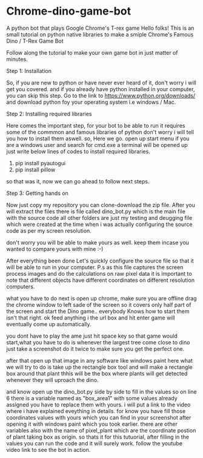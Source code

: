 # Chrome-dino-game-bot
A python bot that plays Google Chrome's T-rex game
Hello folks!
This is an small tutorial on python native libraries to make a smiple Chrome's Famous Dino / T-Rex Game Bot

Follow along the tutorial to make your own game bot in just matter of minutes.

Step 1: Installation

So, if you are new to python or have never ever heard of it, don't worry i will get you covered.
and if you already have python installed in your computer, you can skip this step.
Go to the link to  https://www.python.org/downloads/ and download python foy your operating system i.e windows / Mac.

Step 2: Installing required libraries

Here comes the important step, for your bot to be able to run it requires some of the commmon and famous libraries of python
don't worry i will tell you how to install them aswell.
so, Here we go.
open up start menu if you are a windows user and search for cmd.exe
a terminal will be opened up just write below lines of codes to install required libraries.

1. pip install pyautogui
2. pip install pillow

so that was it, now we can go ahead to follow next steps.

Step 3: Getting hands on

Now just copy my repository you can clone-download the zip file.
After you will extract the files there is file called dino_bot.py which is the main file with the source code all other folders
are just my testing and deugging file which were created at the time when i was actually configuring the source code
as per my screen resolution.

don't worry you will be able to make yours as well. keep them incase you wanted to compare yours with mine :-)

After everything been done Let's quickly configure the source file so that it will be able to run in your computer.
P.s as this file captures the screen process images and do the calculations on raw pixel data it is important to note that different objects have different coordinates on different resolution computers.

what you have to do next is open up chrome, make sure you are offline drag the chrome window to left sade of the screen so it covers only half part of the screen and start the Dino game.. everybody Knows how to start them isn't that right. ok feed anything i the url box and hit enter game will eventually come up automatically.

you dont have to play the ame just hit space key so that game would start,what you have to do is whenever the largest tree come close to dino just take a screenshot do it twice to make sure you get the perfect one.

after that open up that image in any software like windows paint
here what we will try to do is take up the rectangle box tool and will make a rectangle box around that plant thhis will be the box where plants will get detected whenever they will uproach the dino.

and know open up the dino_bot.py side by side to fill in the values so on line 6 there is a variable named as "box_area1" with some values already assigned you have to replace them with yours. i will put a link to the video where i have explained eveything in details.
for know you have fill those coordinates values with yours which you can find in your screenshot after opening it with windows paint which you took earlier.
there are other variables also with the name of pixel_plant which are the coordinate postion of plant taking box as origin.
so thats it for this tutuorial, after filling in the values you can run the code and it will surely work.
follow the youtube video link to see the bot in action.
